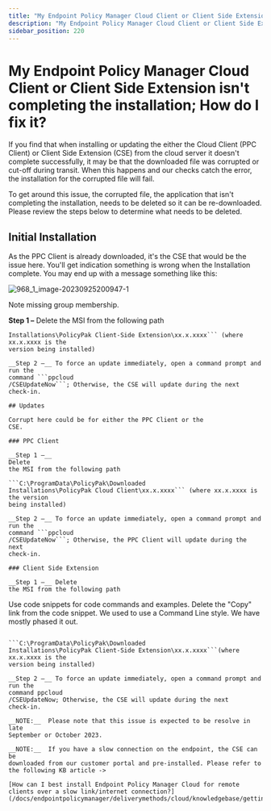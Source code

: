 ```yaml
---
title: "My Endpoint Policy Manager Cloud Client or Client Side Extension isn't completing the installation; How do I fix it?"
description: "My Endpoint Policy Manager Cloud Client or Client Side Extension isn't completing the installation; How do I fix it?"
sidebar_position: 220
---
```


# My Endpoint Policy Manager Cloud Client or Client Side Extension isn't completing the installation; How do I fix it?

If you find that when installing or updating the either the Cloud Client (PPC Client) or Client Side
Extension (CSE) from the cloud server it doesn't complete successfully, it may be that the
downloaded file was corrupted or cut-off during transit. When this happens and our checks catch the
error, the installation for the corrupted file will fail.

To get around this issue, the corrupted file, the application that isn't completing the
installation, needs to be deleted so it can be re-downloaded. Please review the steps below to
determine what needs to be deleted.

## Initial Installation

As the PPC Client is already downloaded, it's the CSE that would be the issue here. You'll get
indication something is wrong when the Installation complete. You may end up with a message
something like this:

![968_1_image-20230925200947-1](/images/endpointpolicymanager/troubleshooting/cloud/install/968_1_image-20230925200947-1.webp)

Note missing group membership.

**Step 1 –** Delete the MSI from the following path

````C:\ProgramData\PolicyPak\Downloaded
Installations\PolicyPak Client-Side Extension\xx.x.xxxx``` (where xx.x.xxxx is the
version being installed)

__Step 2 –__ To force an update immediately, open a command prompt and run the
command ```ppcloud
/CSEUpdateNow```; Otherwise, the CSE will update during the next
check-in.

## Updates

Corrupt here could be for either the PPC Client or the
CSE.

### PPC Client

__Step 1 –__
Delete
the MSI from the following path

```C:\ProgramData\PolicyPak\Downloaded
Installations\PolicyPak Cloud Client\xx.x.xxxx``` (where xx.x.xxxx is the version
being installed)

__Step 2 –__ To force an update immediately, open a command prompt and run the
command ```ppcloud
/CSEUpdateNow```; Otherwise, the PPC Client will update during the next
check-in.

### Client Side Extension

__Step 1 –__ Delete
the MSI from the following path

````

Use code snippets for code commands and examples.
Delete the "Copy" link from the code snippet.
We used to use a Command Line style. We have mostly phased it out.

````

```C:\ProgramData\PolicyPak\Downloaded
Installations\PolicyPak Client-Side Extension\xx.x.xxxx```(where xx.x.xxxx is the
version being installed)

__Step 2 –__ To force an update immediately, open a command prompt and run the
command ppcloud
/CSEUpdateNow; Otherwise, the CSE will update during the next
check-in.

__NOTE:__  Please note that this issue is expected to be resolve in late
September or October 2023.

__NOTE:__  If you have a slow connection on the endpoint, the CSE can be
downloaded from our customer portal and pre-installed. Please refer to the following KB article ->

[How can I best install Endpoint Policy Manager Cloud for remote clients over a slow link/internet connection?](/docs/endpointpolicymanager/deliverymethods/cloud/knowledgebase/gettingstarted/slowinternet.md)
````

